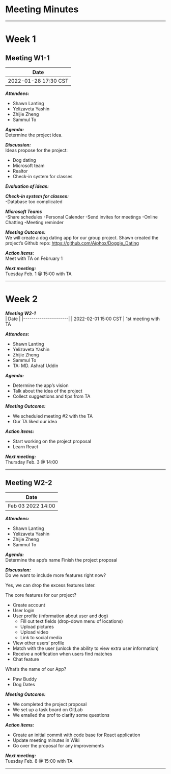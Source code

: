 # Meeting Minutes
---
# Week 1

## Meeting W1-1
| Date                 |
|----------------------|
| 2022-01-28 17:30 CST |

***Attendees:***   
- Shawn Lanting
- Yelizaveta Yashin
- Zhijie Zheng
- Sammul To

***Agenda:***    
Determine the project idea.

***Discussion:***    
Ideas propose for the project:
* Dog dating
* Microsoft team
* Realtor 
* Check-in system for classes

***Evaluation of ideas:***   

***Check-in system for classes:***   
-Database too complicated

***Microsoft Teams***   
	-Share schedules
	-Personal Calender
	-Send invites for meetings
	-Online Chatting
	-Meeting reminder

***Meeting Outcome:***   
We will create a dog dating app for our group project.
Shawn created the project’s Github repo: https://github.com/Aiphox/Doggie_Dating

***Action items:***     
Meet with TA on February 1

***Next meeting:***     
Tuesday Feb. 1 @ 15:00 with TA

---

# Week 2

***Meeting W2-1***   
| Date                 |
|----------------------|
| 2022-02-01 15:00 CST |
1st meeting with TA

***Attendees:***   
- Shawn Lanting
- Yelizaveta Yashin
- Zhijie Zheng
- Sammul To
- TA: MD. Ashraf Uddin 

***Agenda:***   
* Determine the app’s vision
* Talk about the idea of the project 
* Collect suggestions and tips from TA

***Meeting Outcome:***   
* We scheduled meeting #2 with the TA
* Our TA liked our idea

***Action items:***   
* Start working on the project proposal 
* Learn React


***Next meeting:***   
Thursday Feb. 3 @ 14:00

---
## Meeting W2-2
| Date              |
|-------------------|
| Feb 03 2022 14:00 |

***Attendees:***   
- Shawn Lanting
- Yelizaveta Yashin
- Zhijie Zheng
- Sammul To

***Agenda:***   
Determine the app’s name
Finish the project proposal

***Discussion:***   
Do we want to include more features right now?

Yes, we can drop the excess features later.

The core features for our project?

*  Create account
*  User login
*  User profile (information about user and dog)
	- Fill out text fields (drop-down menu of locations)
	- Upload pictures
 	- Upload video
 	- Link to social media
* View other users’ profile
* Match with the user (unlock the ability to view extra user information)
* Receive a notification when users find matches
* Chat feature

What’s the name of our App?
* Paw Buddy
* Dog Dates

***Meeting Outcome:***   
* We completed the project proposal
* We set up a task board on GitLab
* We emailed the prof to clarify some questions


***Action items:***   
* Create an initial commit with code base for React application
* Update meeting minutes in Wiki
* Go over the proposal for any improvements

***Next meeting:***   
Tuesday Feb. 8 @ 15:00 with TA

---
